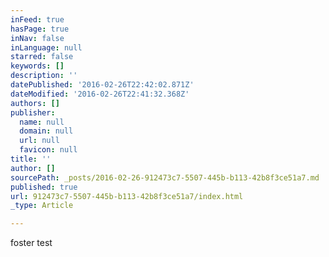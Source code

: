 ```yaml
---
inFeed: true
hasPage: true
inNav: false
inLanguage: null
starred: false
keywords: []
description: ''
datePublished: '2016-02-26T22:42:02.871Z'
dateModified: '2016-02-26T22:41:32.368Z'
authors: []
publisher:
  name: null
  domain: null
  url: null
  favicon: null
title: ''
author: []
sourcePath: _posts/2016-02-26-912473c7-5507-445b-b113-42b8f3ce51a7.md
published: true
url: 912473c7-5507-445b-b113-42b8f3ce51a7/index.html
_type: Article

---
```

foster test